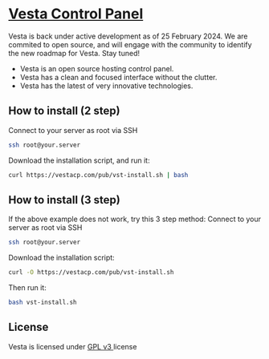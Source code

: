 [Vesta Control Panel](http://vestacp.com/)
==================================================

Vesta is back under active development as of 25 February 2024. We are commited to open source, and will engage with the community to identify the new roadmap for Vesta. Stay tuned!

* Vesta is an open source hosting control panel.
* Vesta has a clean and focused interface without the clutter.
* Vesta has the latest of very innovative technologies.

How to install (2 step)
----------------------------
Connect to your server as root via SSH
```bash
ssh root@your.server
```

Download the installation script, and run it:
```bash
curl https://vestacp.com/pub/vst-install.sh | bash
```

How to install (3 step)
----------------------------
If the above example does not work, try this 3 step method:
Connect to your server as root via SSH
```bash
ssh root@your.server
```

Download the installation script:
```bash
curl -O https://vestacp.com/pub/vst-install.sh
```
Then run it:
```bash
bash vst-install.sh
```

License
----------------------------
Vesta is licensed under  [GPL v3 ](https://github.com/outroll/vesta/blob/master/LICENSE) license

